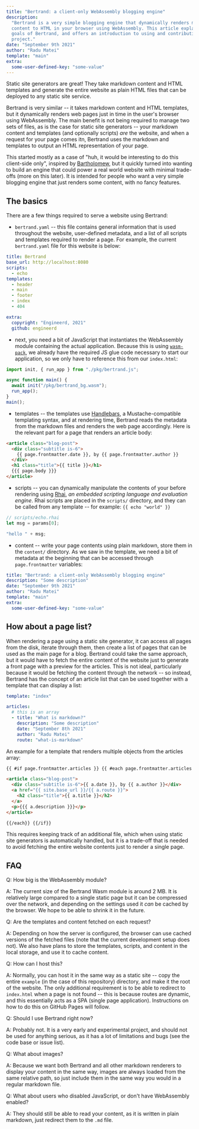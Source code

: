 ```yaml
---
title: "Bertrand: a client-only WebAssembly blogging engine"
description:
  "Bertrand is a very simple blogging engine that dynamically renders markdown
  content to HTML in your browser using WebAssembly. This article explains the
  goals of Bertrand, and offers an introduction to using and contributing to the
  project."
date: "September 9th 2021"
author: "Radu Matei"
template: "main"
extra:
  some-user-defined-key: "some-value"
---
```


Static site generators are great! They take markdown content and HTML templates
and generate the entire website as plain HTML files that can be deployed to any
static site service.

Bertrand is very similar -- it takes markdown content and HTML templates, but it
dynamically renders web pages just in time in the user's browser using
WebAssembly. The main benefit is not being required to manage two sets of files,
as is the case for static site generators -- your markdown content and templates
(and optionally scripts) _are_ the website, and when a request for your page
comes itn, Bertrand uses the markdown and templates to output an HTML
representation of your page.

This started mostly as a case of "huh, it would be interesting to do this
client-side only", inspired by
[Bartholomew](https://github.com/technosophos/bartholomew), but it quickly
turned into wanting to build an engine that could power a real world website
with minimal trade-offs (more on this later). It is intended for people who want
a very simple blogging engine that just renders some content, with no fancy
features.

## The basics

There are a few things required to serve a website using Bertrand:

- `bertrand.yaml` -- this file contains general information that is used
  throughout the website, user-defined metadata, and a list of all scripts and
  templates required to render a page. For example, the current `bertrand.yaml`
  file for this website is below:

```yaml
title: Bertrand
base_url: http://localhost:8080
scripts:
  - echo
templates:
  - header
  - main
  - footer
  - index
  - 404

extra:
  copyright: "Engineerd, 2021"
  github: engineerd
```

- next, you need a bit of JavaScript that instantiates the WebAssembly module
  containing the actual application. Because this is using
  [`wasm-pack`](https://github.com/rustwasm/wasm-pack), we already have the
  required JS glue code necessary to start our application, so we only have to
  reference this from our `index.html`:

```js
import init, { run_app } from "./pkg/bertrand.js";

async function main() {
  await init("/pkg/bertrand_bg.wasm");
  run_app();
}
main();
```

- templates -- the templates use [Handlebars](https://handlebarsjs.com/), a
  Mustache-compatible templating syntax, and at rendering time, Bertrand reads
  the metadata from the markdown files and renders the web page accordingly.
  Here is the relevant part for a page that renders an article body:

```html
<article class="blog-post">
  <div class="subtitle is-6">
    {{ page.frontmatter.date }}, by {{ page.frontmatter.author }}
  </div>
  <h1 class="title">{{ title }}</h1>
  {{{ page.body }}}
</article>
```

- scripts -- you can dynamically manipulate the contents of your before
  rendering using [Rhai](https://rhai.rs/book/), _an embedded scripting language
  and evaluation engine_. Rhai scripts are placed in the `scripts/` directory,
  and they can be called from any template -- for example: `{{ echo "world" }}`

```rust
// scripts/echo.rhai
let msg = params[0];

"hello " + msg;
```

- content -- write your page contents using plain markdown, store them in the
  `content/` directory. As we saw in the template, we need a bit of metadata at
  the beginning that can be accessed through `page.frontmatter` variables:

```yaml
title: "Bertrand: a client-only WebAssembly blogging engine"
description: "Some description"
date: "September 9th 2021"
author: "Radu Matei"
template: "main"
extra:
  some-user-defined-key: "some-value"
```

## How about a page list?

When rendering a page using a static site generator, it can access all pages
from the disk, iterate through them, then create a list of pages that can be
used as the main page for a blog. Bertrand could take the same approach, but it
would have to fetch the entire content of the website just to generate a front
page with a preview for the articles. This is not ideal, particularly because it
would be fetching the content through the network -- so instead, Bertrand has
the concept of an article list that can be used together with a template that
can display a list:

```yaml
template: "index"

articles:
  # this is an array
  - title: "What is markdown?"
    description: "Some description"
    date: "September 8th 2021"
    author: "Radu Matei"
    route: "what-is-markdown"
```

An example for a template that renders multiple objects from the articles array:

```html
{{ #if page.frontmatter.articles }} {{ #each page.frontmatter.articles as |a| }}

<article class="blog-post">
  <div class="subtitle is-6">{{ a.date }}, by {{ a.author }}</div>
  <a href="{{ site.base_url }}/{{ a.route }}">
    <h2 class="title">{{ a.title }}</h2>
  </a>
  <p>{{{ a.description }}}</p>
</article>

{{/each}} {{/if}}
```

This requires keeping track of an additional file, which when using static site
generators is automatically handled, but it is a trade-off that is needed to
avoid fetching the entire website contents just to render a single page.

## FAQ

Q: How big is the WebAssembly module?

A: The current size of the Bertrand Wasm module is around 2 MB. It is relatively
large compared to a single static page but it can be compressed over the
network, and depending on the settings used it _can_ be cached by the browser.
We hope to be able to shrink it in the future.

Q: Are the templates and content fetched on each request?

A: Depending on how the server is configured, the browser can use cached
versions of the fetched files (note that the current development setup does
not). We also have plans to store the templates, scripts, and content in the
local storage, and use it to cache content.

Q: How can I host this?

A: Normally, you can host it in the same way as a static site -- copy the entire
`example` (in the case of this repository) directory, and make it the root of
the website. The only additional requirement is to be able to redirect to
`index.html` when a page is not found -- this is because routes are dynamic, and
this essentially acts as a SPA (single page application). Instructions on how to
do this on GitHub Pages will follow.

Q: Should I use Bertrand right now?

A: Probably not. It is a very early and experimental project, and should not be
used for anything serious, as it has a lot of limitations and bugs (see the code
base or issue list).

Q: What about images?

A: Because we want both Bertrand and all other markdown renderers to display
your content in the same way, images are always loaded from the same relative
path, so just include them in the same way you would in a regular markdown file.

Q: What about users who disabled JavaScript, or don't have WebAssembly enabled?

A: They should still be able to read your content, as it is written in plain
markdown, just redirect them to the `.md` file.
